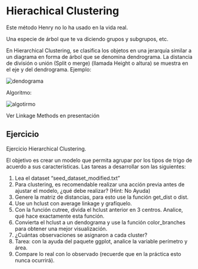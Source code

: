 # Hierachical Clustering

Este método Henry no lo ha usado en la vida real. 

Una especie de árbol que te va diciendo grupos y subgrupos, etc. 

En Hierarchical Clustering, se clasifica los objetos en una jerarquía similar a un diagrama en forma de árbol que se denomina dendrograma. La distancia de división o unión (Split o merge) (llamada Height o altura) se muestra en el eje y del dendrograma. Ejemplo:

![dendograma](https://support.minitab.com/es-mx/minitab/18/cluster_obs_dendrogram_with_final_partition_glove_testers.png)

Algoritmo:

![algotirmo](https://www.brandidea.com/images/datascience/hierarchicalclustering.jpg)

Ver Linkage Methods en presentación


## Ejercicio

Ejercicio Hierarchical Clustering.

El objetivo es crear un modelo que permita agrupar por los tipos de trigo de acuerdo a sus características. Las tareas a desarrollar son las siguientes:
1. Lea el dataset “seed_dataset_modified.txt”
2. Para clustering, es recomendable realizar una acción previa antes de ajustar el modelo, ¿qué debe realizar? (Hint: No Ayuda)
3. Genere la matriz de distancias, para esto use la función get_dist o dist.
4. Use un hclust con average linkage y grafíquelo.
5. Con la función cutree, divida el hclust anterior en 3 centros. Analice, qué hace exactamente esta función.
6. Convierta el hclust a un dendograma y use la función color_branches para obtener una mejor visualización.
7. ¿Cuántas observaciones se asignaron a cada cluster?
8. Tarea: con la ayuda del paquete ggplot, analice la variable perímetro y área.
9. Compare lo real con lo observado (recuerde que en la práctica esto nunca ocurrirá).
